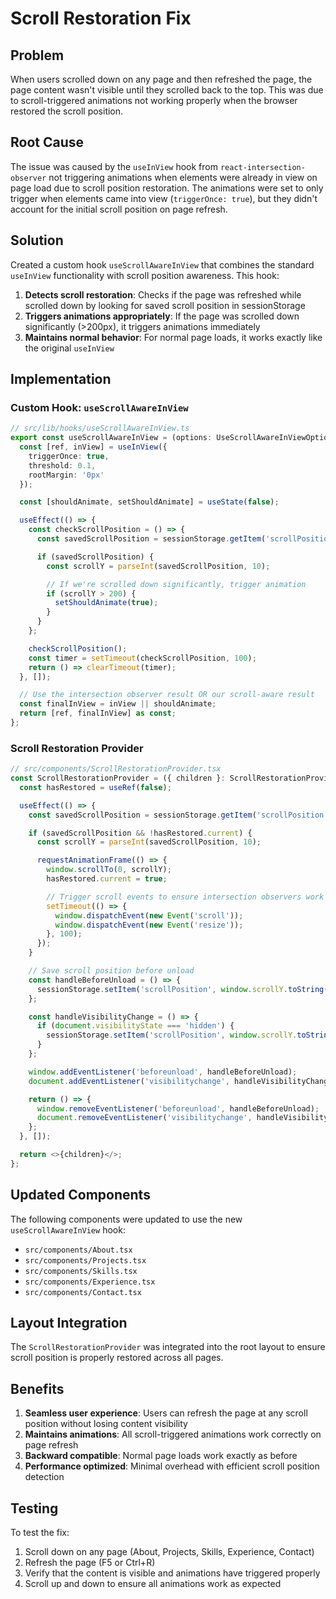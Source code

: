 # Scroll Restoration Fix

## Problem
When users scrolled down on any page and then refreshed the page, the page content wasn't visible until they scrolled back to the top. This was due to scroll-triggered animations not working properly when the browser restored the scroll position.

## Root Cause
The issue was caused by the `useInView` hook from `react-intersection-observer` not triggering animations when elements were already in view on page load due to scroll position restoration. The animations were set to only trigger when elements came into view (`triggerOnce: true`), but they didn't account for the initial scroll position on page refresh.

## Solution
Created a custom hook `useScrollAwareInView` that combines the standard `useInView` functionality with scroll position awareness. This hook:

1. **Detects scroll restoration**: Checks if the page was refreshed while scrolled down by looking for saved scroll position in sessionStorage
2. **Triggers animations appropriately**: If the page was scrolled down significantly (>200px), it triggers animations immediately
3. **Maintains normal behavior**: For normal page loads, it works exactly like the original `useInView`

## Implementation

### Custom Hook: `useScrollAwareInView`
```typescript
// src/lib/hooks/useScrollAwareInView.ts
export const useScrollAwareInView = (options: UseScrollAwareInViewOptions = {}) => {
  const [ref, inView] = useInView({
    triggerOnce: true,
    threshold: 0.1,
    rootMargin: '0px'
  });

  const [shouldAnimate, setShouldAnimate] = useState(false);

  useEffect(() => {
    const checkScrollPosition = () => {
      const savedScrollPosition = sessionStorage.getItem('scrollPosition');

      if (savedScrollPosition) {
        const scrollY = parseInt(savedScrollPosition, 10);

        // If we're scrolled down significantly, trigger animation
        if (scrollY > 200) {
          setShouldAnimate(true);
        }
      }
    };

    checkScrollPosition();
    const timer = setTimeout(checkScrollPosition, 100);
    return () => clearTimeout(timer);
  }, []);

  // Use the intersection observer result OR our scroll-aware result
  const finalInView = inView || shouldAnimate;
  return [ref, finalInView] as const;
};
```

### Scroll Restoration Provider
```typescript
// src/components/ScrollRestorationProvider.tsx
const ScrollRestorationProvider = ({ children }: ScrollRestorationProviderProps) => {
  const hasRestored = useRef(false);

  useEffect(() => {
    const savedScrollPosition = sessionStorage.getItem('scrollPosition');

    if (savedScrollPosition && !hasRestored.current) {
      const scrollY = parseInt(savedScrollPosition, 10);

      requestAnimationFrame(() => {
        window.scrollTo(0, scrollY);
        hasRestored.current = true;

        // Trigger scroll events to ensure intersection observers work
        setTimeout(() => {
          window.dispatchEvent(new Event('scroll'));
          window.dispatchEvent(new Event('resize'));
        }, 100);
      });
    }

    // Save scroll position before unload
    const handleBeforeUnload = () => {
      sessionStorage.setItem('scrollPosition', window.scrollY.toString());
    };

    const handleVisibilityChange = () => {
      if (document.visibilityState === 'hidden') {
        sessionStorage.setItem('scrollPosition', window.scrollY.toString());
      }
    };

    window.addEventListener('beforeunload', handleBeforeUnload);
    document.addEventListener('visibilitychange', handleVisibilityChange);

    return () => {
      window.removeEventListener('beforeunload', handleBeforeUnload);
      document.removeEventListener('visibilitychange', handleVisibilityChange);
    };
  }, []);

  return <>{children}</>;
};
```

## Updated Components
The following components were updated to use the new `useScrollAwareInView` hook:

- `src/components/About.tsx`
- `src/components/Projects.tsx`
- `src/components/Skills.tsx`
- `src/components/Experience.tsx`
- `src/components/Contact.tsx`

## Layout Integration
The `ScrollRestorationProvider` was integrated into the root layout to ensure scroll position is properly restored across all pages.

## Benefits
1. **Seamless user experience**: Users can refresh the page at any scroll position without losing content visibility
2. **Maintains animations**: All scroll-triggered animations work correctly on page refresh
3. **Backward compatible**: Normal page loads work exactly as before
4. **Performance optimized**: Minimal overhead with efficient scroll position detection

## Testing
To test the fix:
1. Scroll down on any page (About, Projects, Skills, Experience, Contact)
2. Refresh the page (F5 or Ctrl+R)
3. Verify that the content is visible and animations have triggered properly
4. Scroll up and down to ensure all animations work as expected